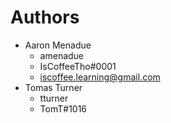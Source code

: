 # Authors
- Aaron Menadue
  - amenadue
  - IsCoffeeTho#0001
  - iscoffee.learning@gmail.com
- Tomas Turner
  - tturner
  - TomT#1016
